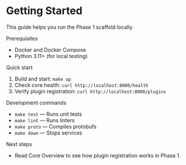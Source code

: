 # Getting Started

This guide helps you run the Phase 1 scaffold locally.

Prerequisites

- Docker and Docker Compose
- Python 3.11+ (for local testing)

Quick start

1. Build and start: `make up`
2. Check core health: `curl http://localhost:8000/health`
3. Verify plugin registration: `curl http://localhost:8000/plugins`

Development commands

- `make test` — Runs unit tests
- `make lint` — Runs linters
- `make proto` — Compiles protobufs
- `make down` — Stops services

Next steps

- Read Core Overview to see how plugin registration works in Phase 1.
